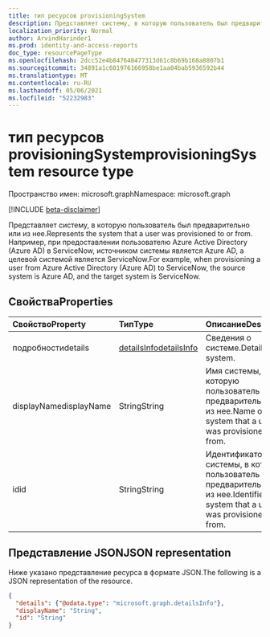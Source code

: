 ```yaml
---
title: тип ресурсов provisioningSystem
description: Представляет систему, в которую пользователь был предварительно или из нее.
localization_priority: Normal
author: ArvindHarinder1
ms.prod: identity-and-access-reports
doc_type: resourcePageType
ms.openlocfilehash: 2dcc52e4b847648477313d61c8b69b168a8807b1
ms.sourcegitcommit: 34891a1c601976166958be1aa04bab5936592b44
ms.translationtype: MT
ms.contentlocale: ru-RU
ms.lasthandoff: 05/06/2021
ms.locfileid: "52232983"
---
```

# <a name="provisioningsystem-resource-type"></a><span data-ttu-id="c156e-103">тип ресурсов provisioningSystem</span><span class="sxs-lookup"><span data-stu-id="c156e-103">provisioningSystem resource type</span></span>

<span data-ttu-id="c156e-104">Пространство имен: microsoft.graph</span><span class="sxs-lookup"><span data-stu-id="c156e-104">Namespace: microsoft.graph</span></span>

[!INCLUDE [beta-disclaimer](../../includes/beta-disclaimer.md)]

<span data-ttu-id="c156e-105">Представляет систему, в которую пользователь был предварительно или из нее.</span><span class="sxs-lookup"><span data-stu-id="c156e-105">Represents the system that a user was provisioned to or from.</span></span> <span data-ttu-id="c156e-106">Например, при предоставлении пользователю Azure Active Directory (Azure AD) в ServiceNow, источником системы является Azure AD, а целевой системой является ServiceNow.</span><span class="sxs-lookup"><span data-stu-id="c156e-106">For example, when provisioning a user from Azure Active Directory (Azure AD) to ServiceNow, the source system is Azure AD, and the target system is ServiceNow.</span></span>

## <a name="properties"></a><span data-ttu-id="c156e-107">Свойства</span><span class="sxs-lookup"><span data-stu-id="c156e-107">Properties</span></span>

| <span data-ttu-id="c156e-108">Свойство</span><span class="sxs-lookup"><span data-stu-id="c156e-108">Property</span></span>     | <span data-ttu-id="c156e-109">Тип</span><span class="sxs-lookup"><span data-stu-id="c156e-109">Type</span></span>        | <span data-ttu-id="c156e-110">Описание</span><span class="sxs-lookup"><span data-stu-id="c156e-110">Description</span></span> |
|:-------------|:------------|:------------|
|<span data-ttu-id="c156e-111">подробности</span><span class="sxs-lookup"><span data-stu-id="c156e-111">details</span></span>|[<span data-ttu-id="c156e-112">detailsInfo</span><span class="sxs-lookup"><span data-stu-id="c156e-112">detailsInfo</span></span>](detailsinfo.md)|<span data-ttu-id="c156e-113">Сведения о системе.</span><span class="sxs-lookup"><span data-stu-id="c156e-113">Details of the system.</span></span>|
|<span data-ttu-id="c156e-114">displayName</span><span class="sxs-lookup"><span data-stu-id="c156e-114">displayName</span></span>|<span data-ttu-id="c156e-115">String</span><span class="sxs-lookup"><span data-stu-id="c156e-115">String</span></span>|<span data-ttu-id="c156e-116">Имя системы, в которую пользователь был предварительно или из нее.</span><span class="sxs-lookup"><span data-stu-id="c156e-116">Name of the system that a user was provisioned to or from.</span></span>|
|<span data-ttu-id="c156e-117">id</span><span class="sxs-lookup"><span data-stu-id="c156e-117">id</span></span>|<span data-ttu-id="c156e-118">String</span><span class="sxs-lookup"><span data-stu-id="c156e-118">String</span></span>|<span data-ttu-id="c156e-119">Идентификатор системы, в которую пользователь был предварительно или из нее.</span><span class="sxs-lookup"><span data-stu-id="c156e-119">Identifier of the system that a user was provisioned to or from.</span></span>|

## <a name="json-representation"></a><span data-ttu-id="c156e-120">Представление JSON</span><span class="sxs-lookup"><span data-stu-id="c156e-120">JSON representation</span></span>

<span data-ttu-id="c156e-121">Ниже указано представление ресурса в формате JSON.</span><span class="sxs-lookup"><span data-stu-id="c156e-121">The following is a JSON representation of the resource.</span></span>

<!-- {
  "blockType": "resource",
  "optionalProperties": [

  ],
  "@odata.type": "microsoft.graph.provisioningSystem",
  "baseType": null
}-->

```json
{
  "details": {"@odata.type": "microsoft.graph.detailsInfo"},
  "displayName": "String",
  "id": "String"
}
```

<!-- uuid: 16cd6b66-4b1a-43a1-adaf-3a886856ed98
2019-02-04 14:57:30 UTC -->
<!-- {
  "type": "#page.annotation",
  "description": "provisioningSystem resource",
  "keywords": "",
  "section": "documentation",
  "tocPath": ""
}-->


